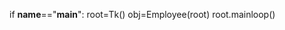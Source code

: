 








     


 




if  __name__=="__main__":
    root=Tk()
    obj=Employee(root)
    root.mainloop()

        
